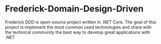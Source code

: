 # Frederick-Domain-Design-Driven
Frederick DDD is open-source project written in .NET Core. The goal of this project is implement the most common used technologies and share with the technical community the best way to develop great applications with .NET
